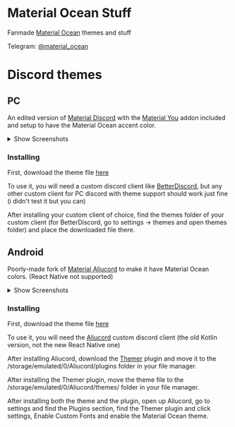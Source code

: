 # Material Ocean Stuff
Fanmade [Material Ocean](https://github.com/material-ocean/Material-Ocean) themes and stuff

Telegram: [@material_ocean](https://t.me/material_ocean)

# Discord themes
## PC
An edited version of [Material Discord](https://github.com/CapnKitten/Material-Discord) with the [Material You](https://github.com/CapnKitten/BetterDiscord/tree/master/Themes/Material-Discord/css/addons/material-you) addon included and setup to have the Material Ocean accent color.

<details>
  <summary>Show Screenshots</summary>
  
  Most stuff is blocked out due to privacy.
  
  <img src="https://laptopcat.github.io/material-ocean-stuff/screenshots/pc-1.png" height="500" width="800">
  
  <img src="https://laptopcat.github.io/material-ocean-stuff/screenshots/pc-2.png" height="500" width="800">
  
  <img src="https://laptopcat.github.io/material-ocean-stuff/screenshots/pc-3.png" height="500" width="800">
  
</details>

### Installing
First, download the theme file [here](https://laptopcat.github.io/material-ocean-stuff/themes/discord/Material-Discord.theme.css)

To use it, you will need a custom discord client like [BetterDiscord](https://betterdiscord.app), but any other custom client for PC discord with theme support should work just fine (i didn't test it but you can)

After installing your custom client of choice, find the themes folder of your custom client (for BetterDiscord, go to settings -> themes and open themes folder) and place the downloaded file there.

## Android
Poorly-made fork of [Material Aliucord](https://github.com/A-rhyna-H/Material-Aliucord) to make it have Material Ocean colors. (React Native not supported)

<details>
  <summary>Show Screenshots</summary>
  
  Most stuff is blocked out due to privacy.
  
  <img src="https://laptopcat.github.io/material-ocean-stuff/screenshots/mobile-1.png" height="800" width="500">
  
  <img src="https://laptopcat.github.io/material-ocean-stuff/screenshots/mobile-2.png" height="800" width="500">
  
  <img src="https://laptopcat.github.io/material-ocean-stuff/screenshots/mobile-3.png" height="800" width="500">
  
  <img src="https://laptopcat.github.io/material-ocean-stuff/screenshots/mobile-4.png" height="800" width="500">
  
</details>

### Installing
First, download the theme file [here](https://laptopcat.github.io/material-ocean-stuff/themes/discord/Material_Ocean.json)

To use it, you will need the [Aliucord](https://github.com/Aliucord/Aliucord) custom discord client (the old Kotlin version, not the new React Native one)

After installing Aliucord, download the [Themer](https://github.com/Vendicated/AliucordPlugins/raw/builds/Themer.zip) plugin and move it to the /storage/emulated/0/Aliucord/plugins folder in your file manager.

After installing the Themer plugin, move the theme file to the /storage/emulated/0/Aliucord/themes/ folder in your file manager.

After installing both the theme and the plugin, open up Aliucord, go to settings and find the Plugins section, find the Themer plugin and click settings, Enable Custom Fonts and enable the Material Ocean theme.
